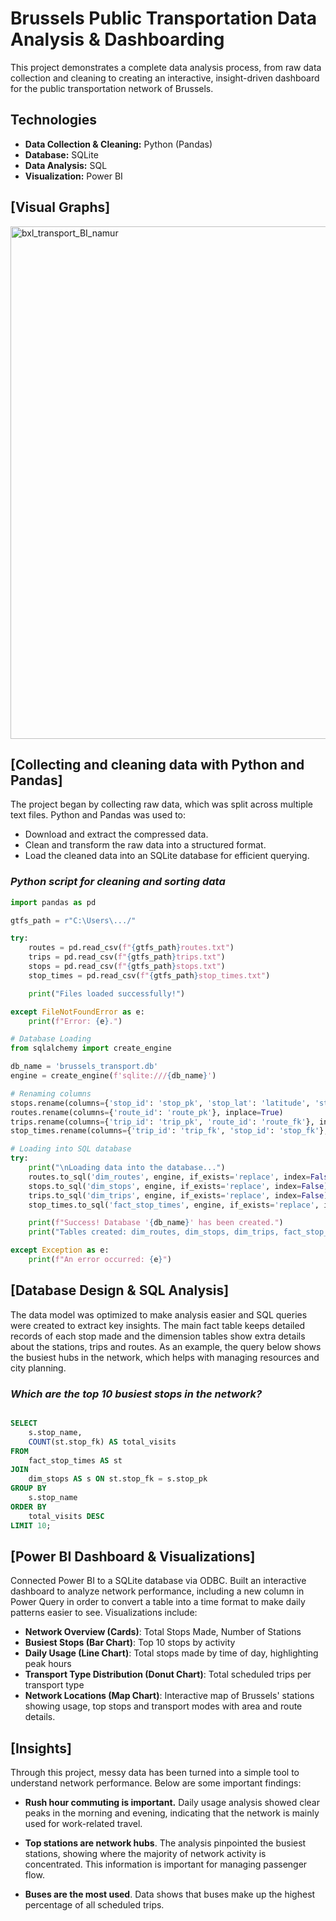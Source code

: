 # Brussels Public Transportation Data Analysis & Dashboarding
This project demonstrates a complete data analysis process, from raw data collection and cleaning to creating an interactive, insight-driven dashboard for the public transportation network of Brussels.

## Technologies
* **Data Collection & Cleaning:** Python (Pandas)
* **Database:** SQLite
* **Data Analysis:** SQL
* **Visualization:** Power BI

## [Visual Graphs]
<img width="1460" height="820" alt="bxl_transport_BI_namur" src="https://github.com/user-attachments/assets/0457c2fd-3dec-4991-bb5e-05dff5df8006" />

## [Collecting and cleaning data with Python and Pandas]

The project began by collecting raw data, which was split across multiple text files. Python and Pandas was used to:
* Download and extract the compressed data.
* Clean and transform the raw data into a structured format.
* Load the cleaned data into an SQLite database for efficient querying.


### *Python script for cleaning and sorting data*
```Python
import pandas as pd

gtfs_path = r"C:\Users\.../"

try:
    routes = pd.read_csv(f"{gtfs_path}routes.txt")
    trips = pd.read_csv(f"{gtfs_path}trips.txt")
    stops = pd.read_csv(f"{gtfs_path}stops.txt")
    stop_times = pd.read_csv(f"{gtfs_path}stop_times.txt")

    print("Files loaded successfully!")

except FileNotFoundError as e:
    print(f"Error: {e}.")

# Database Loading
from sqlalchemy import create_engine

db_name = 'brussels_transport.db'
engine = create_engine(f'sqlite:///{db_name}')

# Renaming columns
stops.rename(columns={'stop_id': 'stop_pk', 'stop_lat': 'latitude', 'stop_lon': 'longitude'}, inplace=True)
routes.rename(columns={'route_id': 'route_pk'}, inplace=True)
trips.rename(columns={'trip_id': 'trip_pk', 'route_id': 'route_fk'}, inplace=True)
stop_times.rename(columns={'trip_id': 'trip_fk', 'stop_id': 'stop_fk'}, inplace=True)

# Loading into SQL database
try:
    print("\nLoading data into the database...")
    routes.to_sql('dim_routes', engine, if_exists='replace', index=False)
    stops.to_sql('dim_stops', engine, if_exists='replace', index=False)
    trips.to_sql('dim_trips', engine, if_exists='replace', index=False)
    stop_times.to_sql('fact_stop_times', engine, if_exists='replace', index=False)

    print(f"Success! Database '{db_name}' has been created.")
    print("Tables created: dim_routes, dim_stops, dim_trips, fact_stop_times")

except Exception as e:
    print(f"An error occurred: {e}")
```


## [Database Design & SQL Analysis]
The data model was optimized to make analysis easier and SQL queries were created to extract key insights. The main fact table keeps detailed records of each stop made and the dimension tables show extra details about the stations, trips and routes. As an example, the query below shows the busiest hubs in the network, which helps with managing resources and city planning.

### *Which are the top 10 busiest stops in the network?*
```sql

SELECT
    s.stop_name,
    COUNT(st.stop_fk) AS total_visits
FROM
    fact_stop_times AS st
JOIN
    dim_stops AS s ON st.stop_fk = s.stop_pk
GROUP BY
    s.stop_name
ORDER BY
    total_visits DESC
LIMIT 10;

```
## [Power BI Dashboard & Visualizations]

Connected Power BI to a SQLite database via ODBC. Built an interactive dashboard to analyze network performance, including a new column in Power Query in order to convert a table into a time format to make daily patterns easier to see. Visualizations include:

* **Network Overview (Cards)**: Total Stops Made, Number of Stations
* **Busiest Stops (Bar Chart)**: Top 10 stops by activity
* **Daily Usage (Line Chart)**: Total stops made by time of day, highlighting peak hours
* **Transport Type Distribution (Donut Chart)**: Total scheduled trips per transport type
* **Network Locations (Map Chart)**: Interactive map of Brussels' stations showing usage, top stops and transport modes with area and route details.

## [Insights]
Through this project, messy data has been turned into a simple tool to understand network performance. Below are some important findings:

* **Rush hour commuting is important.** Daily usage analysis showed clear peaks in the morning and evening, indicating that the network is mainly used for work-related travel.

* **Top stations are network hubs**. The analysis pinpointed the busiest stations, showing where the majority of network activity is concentrated. This information is important for managing passenger flow.

* **Buses are the most used**. Data shows that buses make up the highest percentage of all scheduled trips.
